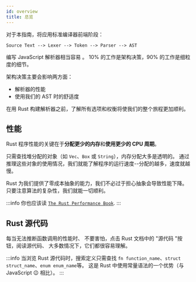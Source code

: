 ```yaml
---
id: overview
title: 总览
---
```


对于本指南，将应用标准编译器前端阶段：

```markup
Source Text --> Lexer --> Token --> Parser --> AST
```

编写 JavaScript 解析器相当容易 。
10% 的工作是架构决策，90% 的工作是细粒度的细节。

架构决策主要会影响两方面：

- 解析器的性能
- 使用我们的 AST 时的舒适度

在用 Rust 构建解析器之前，了解所有选项和权衡将使我们的整个旅程更加顺利。

## 性能

Rust 程序性能的关键在于**分配更少的内存**和**使用更少的 CPU 周期**。

只需查找堆分配的对象（如 `Vec`、`Box` 或 `String`），内存分配大多是透明的。
通过推理这些对象的使用情况，我们就能了解程序的运行速度--分配的越多，速度就越慢。

Rust 为我们提供了零成本抽象的能力，我们不必过于担心抽象会导致性能下降。
只要注意算法的复杂性，我们就能一切顺利。

:::info
你也应该读 [`The Rust Performance Book`](https://nnethercote.github.io/perf-book/introduction.html).
:::

## Rust 源代码

每当无法推断函数调用的性能时、
不要害怕，点击 Rust 文档中的 "源代码 "按钮，阅读源代码、
大多数情况下，它们都很容易理解。

:::info
当浏览 Rust 源代码时，搜索定义只需查找
`fn function_name`、`struct struct_name`、`enum enum_name`等。
这是 Rust 中使用常量语法的一个优势（与 JavaScript 😉 相比）。
:::
